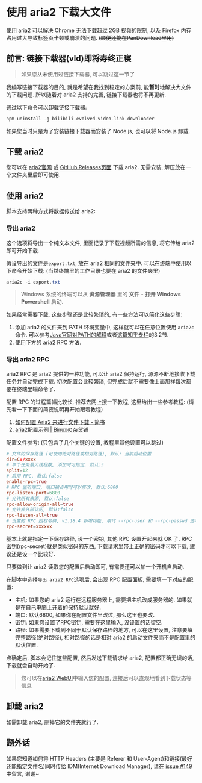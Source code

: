 # 使用 aria2 下载大文件
使用 aria2 可以解决 Chrome 无法下载超过 2GB 视频的限制, 以及 Firefox 内存占用过大导致标签页卡顿或崩溃的问题. ~~(顺便还能在PanDownload里用)~~

## 前言: 链接下载器(vld)即将寿终正寝
> 如果您从未使用过链接下载器, 可以跳过这一节了

我编写链接下载器的目的, 就是希望在我找到稳定的方案前, 能**暂时**地解决大文件的下载问题. 所以随着对 aria2 支持的完善, 链接下载器也将不再更新.

通过以下命令可以卸载链接下载器:
```powershell
npm uninstall -g bilibili-evolved-video-link-downloader
```

如果您当时只是为了安装链接下载器而安装了 Node.js, 也可以将 Node.js 卸载.

## 下载 aria2
您可以在 [aria2官网](https://aria2.github.io/) 或 [GitHub Releases页面](https://github.com/aria2/aria2/releases/latest) 下载 aria2. 无需安装, 解压放在一个文件夹里后即可使用.

## 使用 aria2
脚本支持两种方式将数据传送给 aria2:
### 导出 aria2
这个选项将导出一个纯文本文件, 里面记录了下载视频所需的信息, 将它传给 aria2 即可开始下载.

假设导出的文件是`export.txt`, 放在 aria2 相同的文件夹中. 可以在终端中使用以下命令开始下载: (当然终端里的工作目录也要在 aria2 的文件夹里)
```powershell
aria2c -i export.txt
```

> Windows 系统的终端可以从 **资源管理器** 里的 **文件** - **打开 Windows Powershell** 启动.

如果经常需要下载, 这些步骤还是比较繁琐的, 有一些方法可以简化这些步骤:

1. 添加 aria2 的文件夹到 PATH 环境变量中, 这样就可以在任意位置使用 `aria2c` 命令. 可以参考[Java官网对PATH的解释](https://www.java.com/zh_CN/download/help/path.xml)或者[这篇知乎专栏](https://zhuanlan.zhihu.com/p/67726501)的3.2节.
2. 使用下方的 aria2 RPC 方法.

### 导出 aria2 RPC
aria2 RPC 是 aria2 提供的一种功能, 可以让 aria2 保持运行, 源源不断地接收下载任务并自动完成下载. 初次配置会比较繁琐, 但完成后就不需要像上面那样每次都要在终端里输命令了.

配置 RPC 的过程篇幅比较长, 推荐去网上搜一下教程, 这里给出一些参考教程: (请先看一下下面的简要说明再开始跟着教程)
1. [如何配置 Aria2 来进行文件下载 - 简书](https://www.jianshu.com/p/ab2b0c8a077a)
2. [aria2配置示例 | Binuxの杂货铺](https://binux.blog/2012/12/aria2-examples/)

配置文件参考: (只包含了几个关键的设置, 教程里其他设置可以跳过)
```conf
# 文件的保存路径 (可使用绝对路径或相对路径), 默认: 当前启动位置
dir=C:/xxxx
# 单个任务最大线程数, 添加时可指定, 默认:5
split=12
# 启用 RPC, 默认:false
enable-rpc=true
# RPC 监听端口, 端口被占用时可以修改, 默认:6800
rpc-listen-port=6800
# 允许所有来源, 默认:false
rpc-allow-origin-all=true
# 允许非外部访问, 默认:false
rpc-listen-all=true
# 设置的 RPC 授权令牌, v1.18.4 新增功能, 取代 --rpc-user 和 --rpc-passwd 选项
rpc-secret=xxxxxx
```
基本上就是指定一下保存路径, 设一个密钥, 其他 RPC 设置开起来就 OK 了. RPC 密钥(rpc-secret)就是类似密码的东西, 下载请求里带上正确的密码才可以下载, 建议还是设一个比较好.

只要做到让 aria2 读取您的配置后启动即可, 有需要还可以加一个开机自启动.

在脚本中选择`导出 aria2 RPC`选项后, 会出现 RPC 配置面板, 需要填一下对应的配置:
- 主机: 如果您的 aria2 运行在远程服务器上, 需要把主机改成服务器的. 如果就是在自己电脑上开着的保持默认就好.
- 端口: 默认6800, 如果你在配置文件里改过, 那么这里也要改.
- 密钥: 如果您设置了RPC密钥, 需要在这里输入, 没设置的话留空.
- 路径: 如果需要下载到不同于默认保存路径的地方, 可以在这里设置, 注意要填完整路径(绝对路径), 相对路径的话是相对 aria2 的启动文件夹而不是配置里的默认位置.

点确定后, 脚本会记住这些配置, 然后发送下载请求给 aria2, 配置都正确无误的话, 下载就会自动开始了.

> 您可以在[aria2 WebUI](https://ziahamza.github.io/webui-aria2/)中输入您的配置, 连接后可以直观地看到下载状态等信息

## 卸载 aria2
如需卸载 aria2, 删掉它的文件夹就行了.

## 题外话
如果您知道如何将 HTTP Headers (主要是 Referer 和 User-Agent)和链接(最好还能指定文件名)同时传给 IDM(Internet Download Manager), 请在 [issue #149](https://github.com/the1812/Bilibili-Evolved/issues/149) 中留言, 谢谢~

